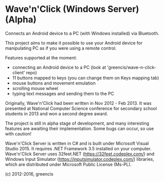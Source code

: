 # Wave'n'Click (Windows Server) (Alpha)
Connects an Android device to a PC (with Windows installed) via Bluetooth.

This project aims to make it possible to use your Android device for
manipulating PC as if you were using a remote control.

Features supported at the moment:
* connecting an Android device to a PC (look at 'greencis/wave-n-click-client' repo)
* 11 buttons mapped to keys (you can change them on Keys mapping tab)
* mouse buttons and movement emulation
* scrolling mouse wheel
* typing text messages and sending them to the PC

Originally, Wave'n'Click had been written in Nov 2012 - Feb 2013. It was
presented at National Computer Science conference for secondary school
students in 2013 and won a second degree award.

The project is still in alpha stage of development, and many interesting
features are awaiting their implementation. Some bugs can occur, so use with
caution!

Wave'n'Click Server is written in C# and is built under Microsoft Visual Studio 2015.
It requires .NET Framework 3.5 installed on your computer. Wave'n'Click Server uses
32feet.NET (https://32feet.codeplex.com/) and Windows Input Simulator
(https://inputsimulator.codeplex.com/) libraries, which are distributed under
Microsoft Public License (Ms-PL).

(c) 2012-2016, greencis
